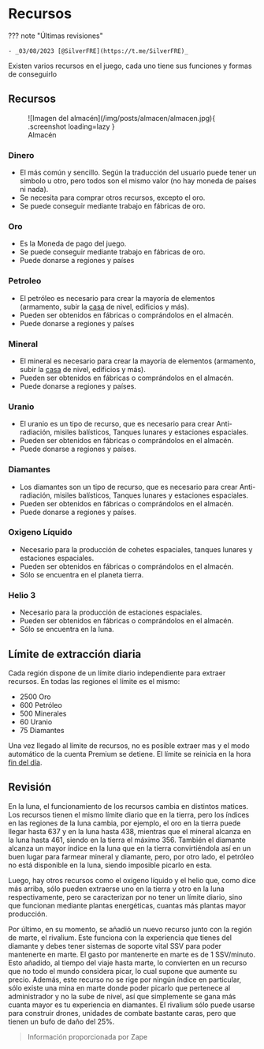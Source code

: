 # Recursos

??? note "Últimas revisiones"

    - _03/08/2023 [@SilverFRE](https://t.me/SilverFRE)_

Existen varios recursos en el juego, cada uno tiene sus funciones y formas de conseguirlo

## Recursos

<figure markdown>
  ![Imagen del almacén](/img/posts/almacen/almacen.jpg){ .screenshot loading=lazy }
  <figcaption>Almacén</figcaption>
</figure>

### Dinero

- El más común y sencillo. Según la traducción del usuario puede tener un símbolo u otro, pero todos son el mismo valor (no hay moneda de países ni nada).
- Se necesita para comprar otros recursos, excepto el oro.
- Se puede conseguir mediante trabajo en fábricas de oro.

### Oro

- Es la Moneda de pago del juego.
- Se puede conseguir mediante trabajo en fábricas de oro.
- Puede donarse a regiones y países

### Petroleo

- El petróleo es necesario para crear la mayoría de elementos (armamento, subir la [casa](../../1.-Perfil/Casa/) de nivel, edificios y más).
- Pueden ser obtenidos en fábricas o comprándolos en el almacén.
- Puede donarse a regiones y países

### Mineral

- El mineral es necesario para crear la mayoría de elementos (armamento, subir la [casa](../../1.-Perfil/Casa/) de nivel, edificios y más).
- Pueden ser obtenidos en fábricas o comprándolos en el almacén.
- Puede donarse a regiones y países.

### Uranio

- El uranio es un tipo de recurso, que es necesario para crear Anti-radiación, misiles balísticos, Tanques lunares y estaciones espaciales.
- Pueden ser obtenidos en fábricas o comprándolos en el almacén.
- Puede donarse a regiones y países.

### Diamantes

- Los diamantes son un tipo de recurso, que es necesario para crear Anti-radiación, misiles balísticos, Tanques lunares y estaciones espaciales.
- Pueden ser obtenidos en fábricas o comprándolos en el almacén.
- Puede donarse a regiones y países.

### Oxigeno Líquido

- Necesario para la producción de cohetes espaciales, tanques lunares y estaciones espaciales.
- Pueden ser obtenidos en fábricas o comprándolos en el almacén.
- Sólo se encuentra en el planeta tierra.

### Helio 3

- Necesario para la producción de estaciones espaciales.
- Pueden ser obtenidos en fábricas o comprándolos en el almacén.
- Sólo se encuentra en la luna.

## Límite de extracción diaria

Cada región dispone de un límite diario independiente para extraer recursos. En todas las regiones el límite es el mismo:

- 2500 Oro
- 600 Petróleo
- 500 Minerales
- 60 Uranio
- 75 Diamantes

Una vez llegado al límite de recursos, no es posible extraer mas y el modo automático de la cuenta Premium se detiene. El límite se reinicia en la hora [fin del día](/1.-Perfil/Fin-del-Dia/).

## Revisión

En la luna, el funcionamiento de los recursos cambia en distintos matices. Los recursos tienen el mismo límite diario que en la tierra, pero los índices en las regiones de la luna cambia, por ejemplo, el oro en la tierra puede llegar hasta 637 y en la luna hasta 438, mientras que el mineral alcanza en la luna hasta 461, siendo en la tierra el máximo 356. También el diamante alcanza un mayor índice en la luna que en la tierra convirtiéndola así en un buen lugar para farmear mineral y diamante, pero, por otro lado, el petróleo no está disponible en la luna, siendo imposible picarlo en esta.

Luego, hay otros recursos como el oxígeno líquido y el helio que, como dice más arriba, sólo pueden extraerse uno en la tierra y otro en la luna respectivamente, pero se caracterizan por no tener un límite diario, sino que funcionan mediante plantas energéticas, cuantas más plantas mayor producción.

Por último, en su momento, se añadió un nuevo recurso junto con la región de marte, el rivalium. Este funciona con la experiencia que tienes del diamante y debes tener sistemas de soporte vital SSV para poder mantenerte en marte. El gasto por mantenerte en marte es de 1 SSV/minuto. Esto añadido, al tiempo del viaje hasta marte, lo convierten en un recurso que no todo el mundo considera picar, lo cual supone que aumente su precio. Además, este recurso no se rige por ningún índice en particular, sólo existe una mina en marte donde poder picarlo que pertenece al administrador y no la sube de nivel, así que simplemente se gana más cuanta mayor es tu experiencia en diamantes. El rivalium sólo puede usarse para construir drones, unidades de combate bastante caras, pero que tienen un bufo de daño del 25%.

> Información proporcionada por Zape
